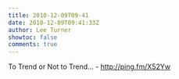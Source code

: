 ```yaml
---
title: 2010-12-09T09-41
date: 2010-12-09T09:41:33Z
author: Lee Turner
showtoc: false
comments: true
---
```


To Trend or Not to Trend... - http://ping.fm/X52Yw

